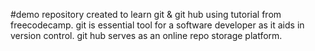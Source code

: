 #demo repository 
created to learn git & git hub using tutorial from freecodecamp.
git is essential tool for a software developer as it aids in version control.
git hub serves as an online repo storage platform.

